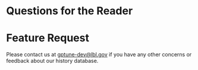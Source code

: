 # Questions for the Reader

# Feature Request

Please contact us at gptune-dev@lbl.gov if you have any other concerns or feedback about our history database.


